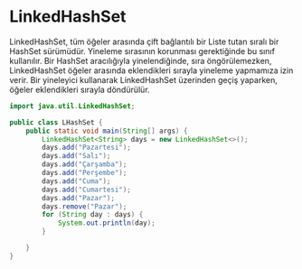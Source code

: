 # LinkedHashSet
LinkedHashSet, tüm öğeler arasında çift bağlantılı bir Liste tutan sıralı bir HashSet sürümüdür. Yineleme sırasının korunması gerektiğinde bu sınıf kullanılır. Bir HashSet aracılığıyla yinelendiğinde, sıra öngörülemezken, LinkedHashSet öğeler arasında eklendikleri sırayla yineleme yapmamıza izin verir. Bir yineleyici kullanarak LinkedHashSet üzerinden geçiş yaparken, öğeler eklendikleri sırayla döndürülür.

```java
import java.util.LinkedHashSet;

public class LHashSet {
    public static void main(String[] args) {
        LinkedHashSet<String> days = new LinkedHashSet<>();
        days.add("Pazartesi");
        days.add("Salı");
        days.add("Çarşamba");
        days.add("Perşembe");
        days.add("Cuma");
        days.add("Cumartesi");
        days.add("Pazar");
        days.remove("Pazar");
        for (String day : days) {
            System.out.println(day);
        }

    }
}
```
